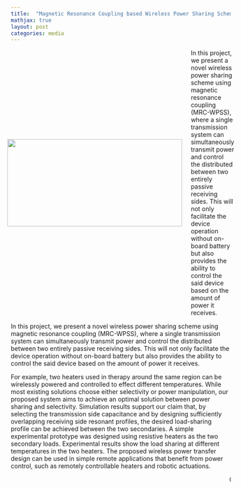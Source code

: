 ```yaml
---
title:  "Magnetic Resonance Coupling based Wireless Power Sharing Scheme (MRC-WPSS)"
mathjax: true
layout: post
categories: media
---
```

<style>
  .container {
  display: flex;
  align-items: center;
  justify-content: center
}

img {
  max-width: 100%;
  max-height:100%;
}

.text {
  padding-left: 20px;
}
  </style>

<div class="container">
      <div class="image">
        <img src="/GodwinPonraj/assets/Fig_WPT_sch.jpg" width = "400px" height = "200px">
      </div>
      <div class="text">
        In this project, we present a novel wireless power sharing scheme using magnetic resonance coupling (MRC-WPSS), where a single transmission system can simultaneously transmit power and control the distributed between two entirely passive receiving sides. 
This will not only facilitate the device operation without on-board battery but also provides the ability to control the said device based on the amount of power it receives.
      </div>
</div>
<!--
![Schematic](/GodwinPonraj_contrast/assets/Fig_WPT_sch.jpg)
<img src = "/GodwinPonraj/assets/Fig_WPT_sch.jpg" align = "right" margin-right = "10em" width = "400" height = "200"/>
<br clear = "right"/>
-->

In this project, we present a novel wireless power sharing scheme using magnetic resonance coupling (MRC-WPSS), 
where a single transmission system can simultaneously transmit power and control the distributed between two entirely passive receiving sides. 
This will not only facilitate the device operation without on-board battery but also provides the ability to control the said device based on the amount of power it receives.


For example, two heaters used in therapy around the same region can be wirelessly powered and controlled to effect different temperatures. 
While most existing solutions choose either selectivity or power manipulation, our proposed system aims to achieve an optimal solution between power sharing and selectivity. 
Simulation results support our claim that, by selecting the transmission side capacitance and by designing sufficiently overlapping receiving side resonant profiles, 
the desired load-sharing profile can be achieved between the two secondaries. 
A simple experimental prototype was designed using resistive heaters as the two secondary loads. 
Experimental results show the load sharing at different temperatures in the two heaters.
The proposed wireless power transfer design can be used in simple remote applications that benefit from power control, such as remotely controllable heaters and robotic actuations.

<marquee>    Currently under review in IEEE T-ASE    </marquee>

<!--
<div align="center">
    <marquee> 
        _Currently under review in IEEE T-ASE_
    </marquee>
</div>
-->
